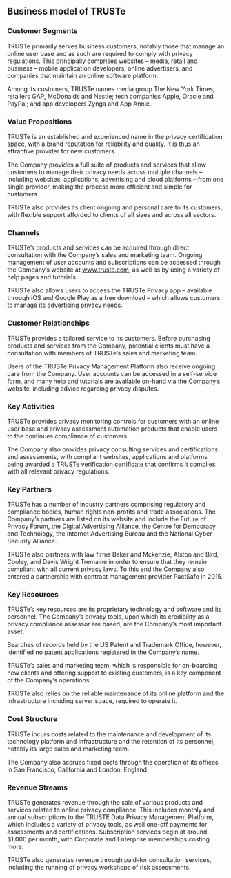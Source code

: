 Business model of TRUSTe
------------------------

 ### Customer Segments

 TRUSTe primarily serves business customers, notably those that manage an online user base and as such are required to comply with privacy regulations. This principally comprises websites – media, retail and business – mobile application developers, online advertisers, and companies that maintain an online software platform.

 Among its customers, TRUSTe names media group The New York Times; retailers GAP, McDonalds and Nestle; tech companies Apple, Oracle and PayPal; and app developers Zynga and App Annie.

 ### Value Propositions

 TRUSTe is an established and experienced name in the privacy certification space, with a brand reputation for reliability and quality. It is thus an attractive provider for new customers.

 The Company provides a full suite of products and services that allow customers to manage their privacy needs across multiple channels – including websites, applications, advertising and cloud platforms – from one single provider, making the process more efficient and simple for customers.

 TRUSTe also provides its client ongoing and personal care to its customers, with flexible support afforded to clients of all sizes and across all sectors.

 ### Channels

 TRUSTe’s products and services can be acquired through direct consultation with the Company’s sales and marketing team. Ongoing management of user accounts and subscriptions can be accessed through the Company’s website at www.truste.com, as well as by using a variety of help pages and tutorials.

 TRUSTe also allows users to access the TRUSTe Privacy app – available through iOS and Google Play as a free download – which allows customers to manage its advertising privacy needs.

 ### Customer Relationships

 TRUSTe provides a tailored service to its customers. Before purchasing products and services from the Company, potential clients must have a consultation with members of TRUSTe’s sales and marketing team.

 Users of the TRUSTe Privacy Management Platform also receive ongoing care from the Company. User accounts can be accessed in a self-service form, and many help and tutorials are available on-hand via the Company’s website, including advice regarding privacy disputes.

 ### Key Activities

 TRUSTe provides privacy monitoring controls for customers with an online user base and privacy assessment automation products that enable users to the continues compliance of customers.

 The Company also provides privacy consulting services and certifications and assessments, with compliant websites, applications and platforms being awarded a TRUSTe verification certificate that confirms it complies with all relevant privacy regulations.

 ### Key Partners

 TRUSTe has a number of industry partners comprising regulatory and compliance bodies, human rights non-profits and trade associations. The Company’s partners are listed on its website and include the Future of Privacy Forum, the Digital Advertising Alliance, the Centre for Democracy and Technology, the Internet Advertising Bureau and the National Cyber Security Alliance.

 TRUSTe also partners with law firms Baker and Mckenzie, Alston and Bird, Cooley, and Davis Wright Tremaine in order to ensure that they remain compliant with all current privacy laws. To this end the Company also entered a partnership with contract management provider PactSafe in 2015.

 ### Key Resources

 TRUSTe’s key resources are its proprietary technology and software and its personnel. The Company’s privacy tools, upon which its credibility as a privacy compliance assessor are based, are the Company’s most important asset.

 Searches of records held by the US Patent and Trademark Office, however, identified no patent applications registered in the Company’s name.

 TRUSTe’s sales and marketing team, which is responsible for on-boarding new clients and offering support to existing customers, is a key component of the Company’s operations.

 TRUSTe also relies on the reliable maintenance of its online platform and the infrastructure including server space, required to operate it.

 ### Cost Structure

 TRUSTe incurs costs related to the maintenance and development of its technology platform and infrastructure and the retention of its personnel, notably its large sales and marketing team.

 The Company also accrues fixed costs through the operation of its offices in San Francisco, California and London, England.

 ### Revenue Streams

 TRUSTe generates revenue through the sale of various products and services related to online privacy compliance. This includes monthly and annual subscriptions to the TRUSTE Data Privacy Management Platform, which includes a variety of privacy tools, as well one-off payments for assessments and certifications. Subscription services begin at around $1,000 per month, with Corporate and Enterprise memberships costing more.

 TRUSTe also generates revenue through paid-for consultation services, including the running of privacy workshops of risk assessments.